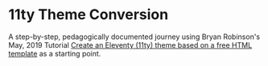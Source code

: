 # 11ty Theme Conversion

A step-by-step, pedagogically documented journey using Bryan Robinson's May, 2019 Tutorial [Create an Eleventy (11ty) theme based on a free HTML template](https://bryanlrobinson.com/blog/create-11ty-theme-from-static-html-template/) as a starting point.

